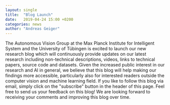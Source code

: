 ```yaml
---
layout: single
title:  "Blog Launch"
date:   2019-04-24 15:00 +0200
categories: news
author: "Andreas Geiger"
---
```

The Autonomous Vision Group at the Max Planck Institute for Intelligent System and the University of Tübingen is excited to launch our new research blog which will continuously provide updates on our latest research including non-technical descriptions, videos, links to technical papers, source code and datasets. Given the increased public interest in our research and AI in general, we believe that this blog will help making our findings more accessible, particularly also for interested readers outside the computer vision and machine learning field. If you like to follow this blog via email, simply click on the "subscribe" button in the header of this page. Feel free to send us your feedback on this blog!  We are looking forward to receiving your comments and improving this blog over time.
